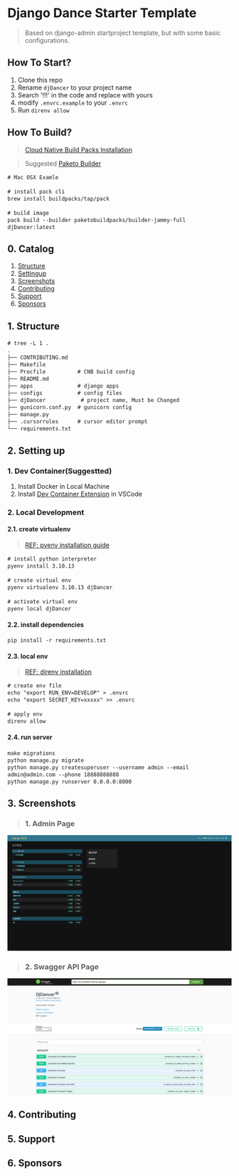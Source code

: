 # Django Dance Starter Template

> Based on django-admin startproject template, but with some basic configurations.

## How To Start?

1. Clone this repo
2. Rename `djDancer` to your project name
3. Search '!!!' in the code and replace with yours
4. modify `.envrc.example` to your `.envrc`
5. Run `direnv allow`

## How To Build?

> [Cloud Native Build Packs Installation](https://buildpacks.io/docs/for-platform-operators/how-to/integrate-ci/pack/)

> Suggested [Paketo Builder](https://paketo.io/)

```shell
# Mac OSX Examle

# install pack cli
brew install buildpacks/tap/pack

# build image
pack build --builder paketobuildpacks/builder-jammy-full djDancer:latest
```

## 0. Catalog

1. [Structure](?tab=readme-ov-file#1-structure)
2. [Settingup](?tab=readme-ov-file#2-setting-up)
3. [Screenshots](?tab=readme-ov-file#3-screenshots)
4. [Contributing](?tab=readme-ov-file#4-contributing)
5. [Support](?tab=readme-ov-file#5-support)
6. [Sponsors](?tab=readme-ov-file#6-sponsors)

## 1. Structure

```shell
# tree -L 1 .
.
├── CONTRIBUTING.md
├── Makefile
├── Procfile          # CNB build config
├── README.md
├── apps              # django apps
├── configs           # config files
├── djDancer           # project name, Must be Changed
├── gunicorn.conf.py  # gunicorn config
├── manage.py
├── .cursorrules      # cursor editor prompt
└── requirements.txt
```

## 2. Setting up

### 1. Dev Container(Suggestted)

1. Install Docker in Local Machine
2. Install [Dev Container Extension](https://marketplace.visualstudio.com/items?itemName=ms-vscode-remote.remote-containers) in VSCode

### 2. Local Development

#### 2.1. create virtualenv

> [REF: pyenv installation guide](https://github.com/pyenv/pyenv-installer)

```shell
# install python interpreter
pyenv install 3.10.13

# create virtual env
pyenv virtualenv 3.10.13 djDancer

# activate virtual env
pyenv local djDancer
```

#### 2.2. install dependencies

```shell
pip install -r requirements.txt
```

#### 2.3. local env

> [REF: direnv installation](https://github.com/direnv/direnv)

```shell
# create env file
echo "export RUN_ENV=DEVELOP" > .envrc
echo "export SECRET_KEY=xxxxx" >> .envrc

# apply env
direnv allow
```

#### 2.4. run server

```shell
make migrations
python manage.py migrate
python manage.py createsuperuser --username admin --email admin@admin.com --phone 18888888888
python manage.py runserver 0.0.0.0:8000
```

## 3. Screenshots

> ### 1. Admin Page

![](./screenshots/admin.png)

> ### 2. Swagger API Page

![](./screenshots/swagger.png)

## 4. Contributing

## 5. Support

## 6. Sponsors
